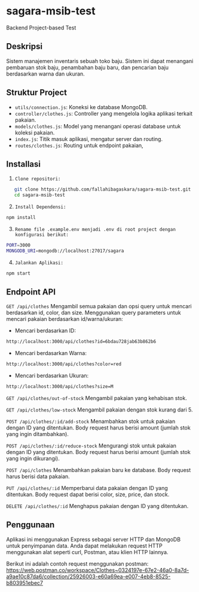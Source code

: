 # sagara-msib-test

Backend Project-based Test

## **Deskripsi**
Sistem manajemen inventaris sebuah toko baju. Sistem ini dapat menangani pembaruan stok baju, penambahan baju baru, dan pencarian baju berdasarkan warna dan ukuran.

## **Struktur Project**
- `utils/connection.js`: Koneksi ke database MongoDB.
- `controller/clothes.js`: Controller yang mengelola logika aplikasi terkait pakaian.
- `models/clothes.js`: Model yang menangani operasi database untuk koleksi pakaian.
- `index.js`: Titik masuk aplikasi, mengatur server dan routing.
- `routes/clothes.js`: Routing untuk endpoint pakaian,

## **Installasi**
1. `Clone repositori:`
```bash
   git clone https://github.com/fallahibagaskara/sagara-msib-test.git
   cd sagara-msib-test
   ```
2.  `Install Dependensi:`
```bash
npm install
```
3. `Rename file .example.env menjadi .env di root project dengan konfigurasi berikut:`
```bash 
PORT=3000
MONGODB_URI=mongodb://localhost:27017/sagara
```
4. `Jalankan Aplikasi:`
```bash 
npm start
```

## **Endpoint API**
`GET /api/clothes`
Mengambil semua pakaian dan opsi query untuk mencari berdasarkan id, color, dan size.
Menggunakan query parameters untuk mencari pakaian berdasarkan id/warna/ukuran:
- Mencari berdasarkan ID: 
```bash 
http://localhost:3000/api/clothes?id=6bdau728jab63b862b6
```
- Mencari berdasarkan Warna: 
```bash 
http://localhost:3000/api/clothes?color=red
```
- Mencari berdasarkan Ukuran: 
```bash 
http://localhost:3000/api/clothes?size=M
```

`GET /api/clothes/out-of-stock`
Mengambil pakaian yang kehabisan stok.

`GET /api/clothes/low-stock`
Mengambil pakaian dengan stok kurang dari 5.

`POST /api/clothes/:id/add-stock`
Menambahkan stok untuk pakaian dengan ID yang ditentukan. Body request harus berisi amount (jumlah stok yang ingin ditambahkan).

`POST /api/clothes/:id/reduce-stock`
Mengurangi stok untuk pakaian dengan ID yang ditentukan. Body request harus berisi amount (jumlah stok yang ingin dikurangi).

`POST /api/clothes`
Menambahkan pakaian baru ke database. Body request harus berisi data pakaian.

`PUT /api/clothes/:id`
Memperbarui data pakaian dengan ID yang ditentukan. Body request dapat berisi color, size, price, dan stock.

`DELETE /api/clothes/:id`
Menghapus pakaian dengan ID yang ditentukan.

## **Penggunaan**
Aplikasi ini menggunakan Express sebagai server HTTP dan MongoDB untuk penyimpanan data. Anda dapat melakukan request HTTP menggunakan alat seperti curl, Postman, atau klien HTTP lainnya.

Berikut ini adalah contoh request menggunakan postman: 
https://web.postman.co/workspace/Clothes~0324197e-67e2-46a0-8a7d-a9ae10c87da6/collection/25926003-e60a69ea-e007-4eb8-8525-b803951ebec7
